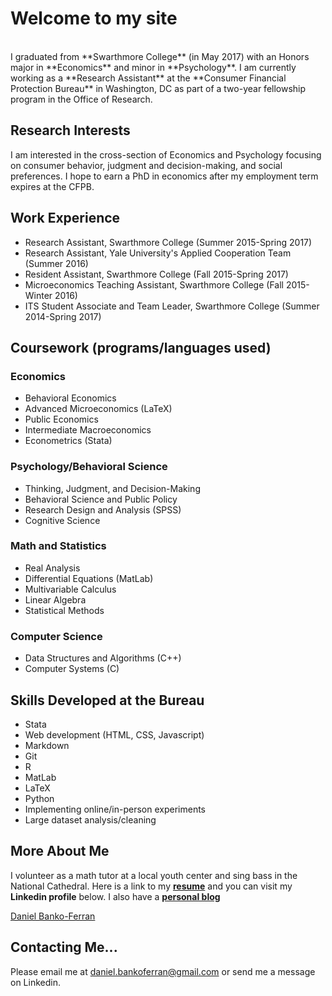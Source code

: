 

# Welcome to my site
<br>
I graduated from **Swarthmore College** (in May 2017) with an Honors major in **Economics** and minor in **Psychology**.
I am currently  working as a **Research Assistant** at the **Consumer Financial Protection Bureau** in Washington, DC as part of a two-year fellowship program in the Office of Research.

## Research Interests

I am interested in the cross-section of Economics and Psychology focusing on consumer behavior, judgment and decision-making, and social preferences. I hope to earn a PhD in economics after my employment term expires at the CFPB.

## Work Experience
- Research Assistant, Swarthmore College (Summer 2015-Spring 2017)
- Research Assistant, Yale University's Applied Cooperation Team (Summer 2016)
- Resident Assistant, Swarthmore College (Fall 2015-Spring 2017)
- Microeconomics Teaching Assistant, Swarthmore College (Fall 2015-Winter 2016)
- ITS Student Associate and Team Leader, Swarthmore College (Summer 2014-Spring 2017)

## Coursework (programs/languages used)

### Economics
- Behavioral Economics
- Advanced Microeconomics (LaTeX)
- Public Economics
- Intermediate Macroeconomics
- Econometrics (Stata)

### Psychology/Behavioral Science
- Thinking, Judgment, and Decision-Making
- Behavioral Science and Public Policy
- Research Design and Analysis (SPSS)
- Cognitive Science

### Math and Statistics
- Real Analysis
- Differential Equations (MatLab)
- Multivariable Calculus
- Linear Algebra
- Statistical Methods

### Computer Science
- Data Structures and Algorithms (C++)
- Computer Systems (C)

## Skills Developed at the Bureau
- Stata
- Web development (HTML, CSS, Javascript)
- Markdown
- Git
- R
- MatLab
- LaTeX
- Python
- Implementing online/in-person experiments
- Large dataset analysis/cleaning

## More About Me

I volunteer as a math tutor at a local youth center and sing bass in the National Cathedral. Here is a link to my **[resume](https://www.dropbox.com/s/rok02wsilwfyr9w/dbankoResume.docx?dl=0)** and you can visit my **Linkedin profile** below. I also have a **[personal blog](https://danielbanko.wordpress.com/)**

<script type="text/javascript" src="https://platform.linkedin.com/badges/js/profile.js" async defer></script>
<p>
<div class="LI-profile-badge"  data-version="v1" data-size="medium" data-locale="en_US" data-type="horizontal" data-theme="light" data-vanity="daniel-banko-ferran-4584b951"><a class="LI-simple-link" href='https://www.linkedin.com/in/daniel-banko-ferran-4584b951?trk=profile-badge'>Daniel Banko-Ferran</a></div>
</p>

## Contacting Me...
Please email me at <a href="mailto:daniel.bankoferran@gmail.com?" target="_top">daniel.bankoferran@gmail.com</a> or send me a message on Linkedin.
